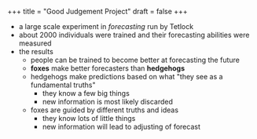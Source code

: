 +++
title = "Good Judgement Project"
draft = false
+++

-   a large scale experiment in _forecasting_ run by Tetlock
-   about 2000 individuals were trained and their forecasting abilities were measured
-   the results
    -   people can be trained to become better at forecasting the future
    -   **foxes** make better forecasters than **hedgehogs**
    -   hedgehogs make predictions based on what "they see as a fundamental truths"
        -   they know a few big things
        -   new information is most likely discarded
    -   foxes are guided by different truths and ideas
        -   they know lots of little things
        -   new information will lead to adjusting of forecast